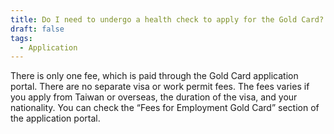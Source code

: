 ```yaml
---
title: Do I need to undergo a health check to apply for the Gold Card?
draft: false
tags:
  - Application
---
```

There is only one fee, which is paid through the Gold Card application portal. There are no separate visa or work permit fees. The fees varies if you apply from Taiwan or overseas, the duration of the visa, and your nationality. You can check the “Fees for Employment Gold Card” section of the application portal.